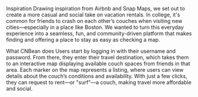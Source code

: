 Inspiration
Drawing inspiration from Airbnb and Snap Maps, we set out to create a more casual and social take on vacation rentals. In college, it's common for friends to crash on each other’s couches when visiting new cities—especially in a place like Boston. We wanted to turn this everyday experience into a seamless, fun, and community-driven platform that makes finding and offering a place to stay as easy as checking a map.

What CNBean does
Users start by logging in with their username and password. From there, they enter their travel destination, which takes them to an interactive map displaying available couch spaces from friends in that area. Each marker on the map represents a listing, where users can view details about the couch’s conditions and availability. With just a few clicks, they can request to rent—or "surf"—a couch, making travel more affordable and social.


